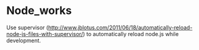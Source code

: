 # Node_works

Use supervisor (http://www.jblotus.com/2011/06/18/automatically-reload-node-js-files-with-supervisor/) to automatically reload node.js while development.
